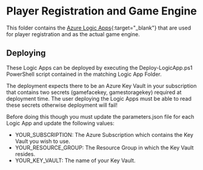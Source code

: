# Player Registration and Game Engine

This folder contains the [Azure Logic Apps](https://docs.microsoft.com/en-us/azure/logic-apps/){:target="_blank"} that are used for player registration and as the actual game engine.

## Deploying

These Logic Apps can be deployed by executing the Deploy-LogicApp.ps1 PowerShell script contained in the matching Logic App Folder.

The deployment expects there to be an Azure Key Vault in your subscription that contains two secrets (gamefacekey, gamestoragekey) required at deployment time. The user deploying the Logic Apps must be able to read these secrets otherwise deployment will fail!

Before doing this though you must update the parameters.json file for each Logic App and update the following values:

- YOUR_SUBSCRIPTION: The Azure Subscription which contains the Key Vault you wish to use.
- YOUR_RESOURCE_GROUP: The Resource Group in which the Key Vault resides.
- YOUR_KEY_VAULT: The name of your Key Vault.